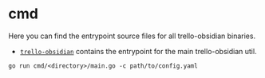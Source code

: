 # cmd
Here you can find the entrypoint source files for all trello-obsidian binaries.

* [`trello-obsidian`](trello-obsidian/) contains the entrypoint for the main trello-obsidian util.

```
go run cmd/<directory>/main.go -c path/to/config.yaml
```
